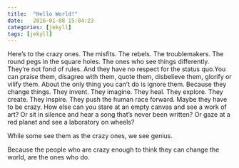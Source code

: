 ```yaml
---
title:  "Hello World!"
date:   2016-01-08 15:04:23
categories: [jekyll]
tags: [jekyll]
---
```

Here’s to the crazy ones.
The misfits. The rebels. The troublemakers. The round pegs in the square holes. The ones who see things differently.
They’re not fond of rules. And they have no respect for the status quo.You can praise them, disagree with them, quote them, disbelieve them, glorify or vilify them. About the only thing you can’t do is ignore them. Because they change things. They invent. They imagine. They heal. They explore. They create. They inspire. They push the human race forward. Maybe they have to be crazy. How else can you stare at an empty canvas and see a work of art? Or sit in silence and hear a song that’s never been written? Or gaze at a red planet and see a laboratory on wheels?

While some see them as the crazy ones, we see genius.

Because the people who are crazy enough to think they can change the world, are the ones who do.

